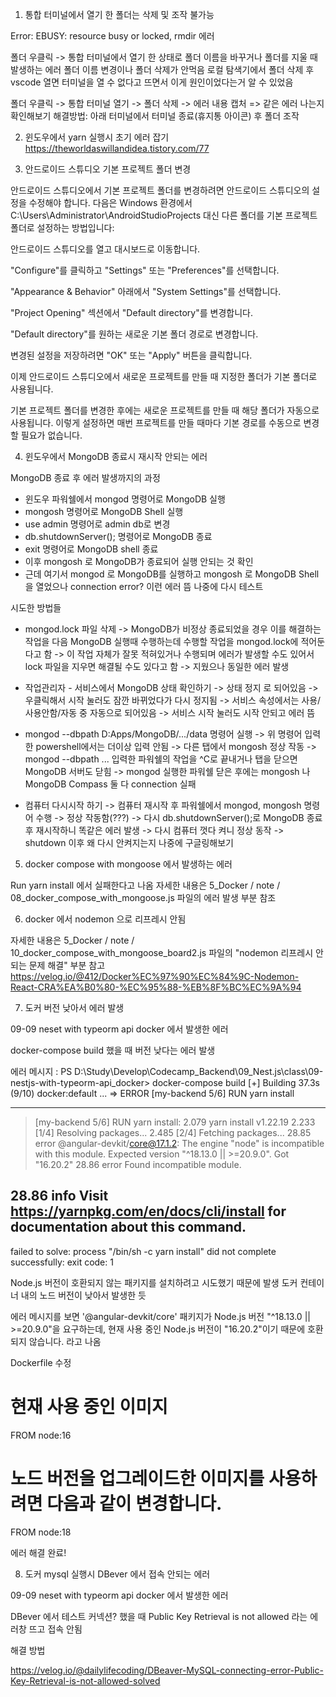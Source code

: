 1. 통합 터미널에서 열기 한 폴더는 삭제 및 조작 불가능

Error: EBUSY: resource busy or locked, rmdir 에러

폴더 우클릭 -> 통합 터미널에서 열기 한 상태로 폴더 이름을 바꾸거나 폴더를 지울 때 발생하는 에러
폴더 이름 변경이나 폴더 삭제가 안먹음
로컬 탐색기에서 폴더 삭제 후 vscode 열면 터미널을 열 수 없다고 뜨면서 이게 원인이었다는거 알 수 있었음

폴더 우클릭 -> 통합 터미널 열기 -> 폴더 삭제 -> 에러 내용 캡처 => 같은 에러 나는지 확인해보기
해결방법: 아래 터미널에서 터미널 종료(휴지통 아이콘) 후 폴더 조작

2. 윈도우에서 yarn 실행시 초기 에러 잡기
   https://theworldaswillandidea.tistory.com/77

3. 안드로이드 스튜디오 기본 프로젝트 폴더 변경

안드로이드 스튜디오에서 기본 프로젝트 폴더를 변경하려면 안드로이드 스튜디오의 설정을 수정해야 합니다. 다음은 Windows 환경에서 C:\Users\Administrator\AndroidStudioProjects 대신 다른 폴더를 기본 프로젝트 폴더로 설정하는 방법입니다:

안드로이드 스튜디오를 열고 대시보드로 이동합니다.

"Configure"를 클릭하고 "Settings" 또는 "Preferences"를 선택합니다.

"Appearance & Behavior" 아래에서 "System Settings"를 선택합니다.

"Project Opening" 섹션에서 "Default directory"를 변경합니다.

"Default directory"를 원하는 새로운 기본 폴더 경로로 변경합니다.

변경된 설정을 저장하려면 "OK" 또는 "Apply" 버튼을 클릭합니다.

이제 안드로이드 스튜디오에서 새로운 프로젝트를 만들 때 지정한 폴더가 기본 폴더로 사용됩니다.

기본 프로젝트 폴더를 변경한 후에는 새로운 프로젝트를 만들 때 해당 폴더가 자동으로 사용됩니다. 이렇게 설정하면 매번 프로젝트를 만들 때마다 기본 경로를 수동으로 변경할 필요가 없습니다.

4. 윈도우에서 MongoDB 종료시 재시작 안되는 에러

MongoDB 종료 후 에러 발생까지의 과정

-   윈도우 파워쉘에서 mongod 명령어로 MongoDB 실행
-   mongosh 명령어로 MongoDB Shell 실행
-   use admin 명령어로 admin db로 변경
-   db.shutdownServer(); 명령어로 MongoDB 종료
-   exit 명령어로 MongoDB shell 종료
-   이후 mongosh 로 MongoDB가 종료되어 실행 안되는 것 확인
-   근데 여기서 mongod 로 MongoDB를 실행하고 mongosh 로 MongoDB Shell 을 열었으나 connection error? 이런 에러 뜸 나중에 다시 테스트

시도한 방법들

-   mongod.lock 파일 삭제
    -> MongoDB가 비정상 종료되었을 경우 이를 해결하는 작업을 다음 MongoDB 실행때 수행하는데 수행할 작업을 mongod.lock에 적어둔다고 함
    -> 이 작업 자체가 잘못 적혀있거나 수행되며 에러가 발생할 수도 있어서 lock 파일을 지우면 해결될 수도 있다고 함
    -> 지웠으나 동일한 에러 발생

-   작업관리자 - 서비스에서 MongoDB 상태 확인하기
    -> 상태 정지 로 되어있음
    -> 우클릭해서 시작 눌러도 잠깐 바뀌었다가 다시 정지됨
    -> 서비스 속성에서는 사용/사용안함/자동 중 자동으로 되어있음
    -> 서비스 시작 눌러도 시작 안되고 에러 뜸

-   mongod --dbpath D:Apps/MongoDB/.../data 명령어 실행
    -> 위 명령어 입력한 powershell에서는 더이상 입력 안됨
    -> 다른 탭에서 mongosh 정상 작동
    -> mongod --dbpath ... 입력한 파워쉘의 작업을 ^C로 끝내거나 탭을 닫으면 MongoDB 서버도 닫힘
    -> mongod 실행한 파워쉘 닫은 후에는 mongosh 나 MongoDB Compass 둘 다 connection 실패

-   컴퓨터 다시시작 하기
    -> 컴퓨터 재시작 후 파워쉘에서 mongod, mongosh 명령어 수행
    -> 정상 작동함(???)
    -> 다시 db.shutdownServer();로 MongoDB 종료 후 재시작하니 똑같은 에러 발생
    -> 다시 컴퓨터 껏다 켜니 정상 동작
    -> shutdown 이후 왜 다시 안켜지는지 나중에 구글링해보기

5. docker compose with mongoose 에서 발생하는 에러

Run yarn install 에서 실패한다고 나옴
자세한 내용은 5_Docker / note / 08_docker_compose_with_mongoose.js 파일의 에러 발생 부분 참조

6. docker 에서 nodemon 으로 리프레시 안됨

자세한 내용은 5_Docker / note / 10_docker_compose_with_mongoose_board2.js 파일의 "nodemon 리프레시 안되는 문제 해결" 부분 참고
https://velog.io/@412/Docker%EC%97%90%EC%84%9C-Nodemon-React-CRA%EA%B0%80-%EC%95%88-%EB%8F%BC%EC%9A%94

7. 도커 버전 낮아서 에러 발생

09-09 neset with typeorm api docker 에서 발생한 에러

docker-compose build 했을 때 버전 낮다는 에러 발생

에러 메시지 :
PS D:\Study\Develop\Codecamp_Backend\09_Nest.js\class\09-nestjs-with-typeorm-api_docker> docker-compose build
[+] Building 37.3s (9/10) docker:default
...
=> ERROR [my-backend 5/6] RUN yarn install

---

> [my-backend 5/6] RUN yarn install:
> 2.079 yarn install v1.22.19
> 2.233 [1/4] Resolving packages...
> 2.485 [2/4] Fetching packages...
> 28.85 error @angular-devkit/core@17.1.2: The engine "node" is incompatible with this module. Expected version "^18.13.0 || >=20.9.0". Got "16.20.2"
> 28.86 error Found incompatible module.

## 28.86 info Visit https://yarnpkg.com/en/docs/cli/install for documentation about this command.

failed to solve: process "/bin/sh -c yarn install" did not complete successfully: exit code: 1

Node.js 버전이 호환되지 않는 패키지를 설치하려고 시도했기 때문에 발생
도커 컨테이너 내의 노드 버전이 낮아서 발생한 듯

에러 메시지를 보면 '@angular-devkit/core' 패키지가 Node.js 버전 "^18.13.0 || >=20.9.0"을 요구하는데, 현재 사용 중인 Node.js 버전이 "16.20.2"이기 때문에 호환되지 않습니다. 라고 나옴

Dockerfile 수정

# 현재 사용 중인 이미지

FROM node:16

# 노드 버전을 업그레이드한 이미지를 사용하려면 다음과 같이 변경합니다.

FROM node:18

에러 해결 완료!

8. 도커 mysql 실행시 DBever 에서 접속 안되는 에러

09-09 neset with typeorm api docker 에서 발생한 에러

DBever 에서 테스트 커넥션? 했을 때
Public Key Retrieval is not allowed 라는 에러창 뜨고 접속 안됨

해결 방법

https://velog.io/@dailylifecoding/DBeaver-MySQL-connecting-error-Public-Key-Retrieval-is-not-allowed-solved
